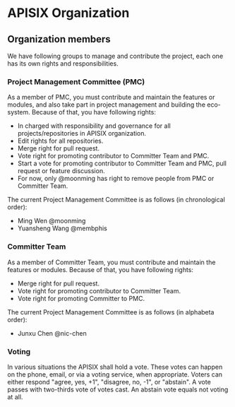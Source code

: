 # APISIX Organization

## Organization members

We have following groups to manage and contribute the project, each one has its own rights and responsibilities.

### Project Management Committee (PMC)

As a member of PMC, you must contribute and maintain the features or modules, and also take part in project management and building the eco-system. Because of that, you have following rights:

- In charged with responsibility and governance for all projects/repositories in APISIX organization.
- Edit rights for all repositories.
- Merge right for pull request.
- Vote right for promoting contributor to Committer Team and PMC.
- Start a vote for promoting contributor to Committer Team and PMC, pull request or feature discussion.
- For now, only @moonming has right to remove people from PMC or Committer Team.

The current Project Management Committee is as follows (in chronological order):
- Ming Wen @moonming
- Yuansheng Wang @membphis

### Committer Team
As a member of Committer Team, you must contribute and maintain the features or modules. Because of that, you have following rights:
- Merge right for pull request.
- Vote right for promoting contributor to Committer Team.
- Vote right for promoting Committer to PMC.

The current Project Management Committee is as follows (in alphabeta order):
- Junxu Chen @nic-chen

### Voting
In various situations the APISIX shall hold a vote. These votes can happen on the phone, email, or via a voting service, when appropriate. Voters can either respond "agree, yes, +1", "disagree, no, -1", or "abstain". A vote passes with two-thirds vote of votes cast. An abstain vote equals not voting at all.
